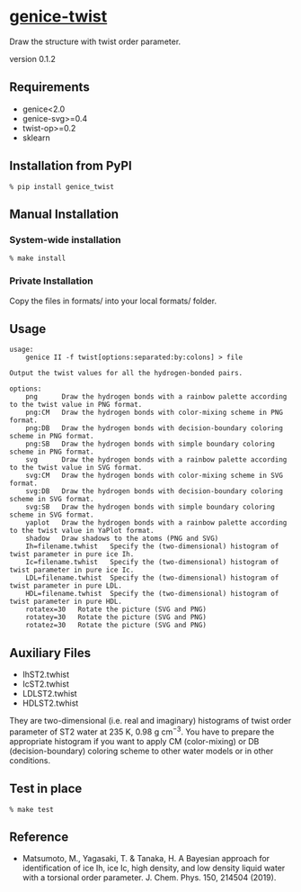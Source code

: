 # [genice-twist](https://github.com/vitroid/genice-twist/)

Draw the structure with twist order parameter.

version 0.1.2

## Requirements

* genice<2.0
* genice-svg>=0.4
* twist-op>=0.2
* sklearn

## Installation from PyPI

    % pip install genice_twist

## Manual Installation

### System-wide installation

    % make install

### Private Installation

Copy the files in formats/ into your local formats/ folder.

## Usage

    
    usage:
        genice II -f twist[options:separated:by:colons] > file
    
    Output the twist values for all the hydrogen-bonded pairs.
    
    options:
        png      Draw the hydrogen bonds with a rainbow palette according to the twist value in PNG format.
        png:CM   Draw the hydrogen bonds with color-mixing scheme in PNG format.
        png:DB   Draw the hydrogen bonds with decision-boundary coloring scheme in PNG format.
        png:SB   Draw the hydrogen bonds with simple boundary coloring scheme in PNG format.
        svg      Draw the hydrogen bonds with a rainbow palette according to the twist value in SVG format.
        svg:CM   Draw the hydrogen bonds with color-mixing scheme in SVG format.
        svg:DB   Draw the hydrogen bonds with decision-boundary coloring scheme in SVG format.
        svg:SB   Draw the hydrogen bonds with simple boundary coloring scheme in SVG format.
        yaplot   Draw the hydrogen bonds with a rainbow palette according to the twist value in YaPlot format.
        shadow   Draw shadows to the atoms (PNG and SVG)
        Ih=filename.twhist   Specify the (two-dimensional) histogram of twist parameter in pure ice Ih.
        Ic=filename.twhist   Specify the (two-dimensional) histogram of twist parameter in pure ice Ic.
        LDL=filename.twhist  Specify the (two-dimensional) histogram of twist parameter in pure LDL.
        HDL=filename.twhist  Specify the (two-dimensional) histogram of twist parameter in pure HDL.
        rotatex=30   Rotate the picture (SVG and PNG)
        rotatey=30   Rotate the picture (SVG and PNG)
        rotatez=30   Rotate the picture (SVG and PNG)

## Auxiliary Files

* IhST2.twhist
* IcST2.twhist
* LDLST2.twhist
* HDLST2.twhist

They are two-dimensional (i.e. real and imaginary) histograms of twist order parameter of ST2 water at 235 K, 0.98 g cm$^{-3}$. You have to prepare the appropriate histogram if you want to apply CM (color-mixing) or DB (decision-boundary) coloring scheme to other water models or in other conditions.

## Test in place

    % make test

## Reference

* Matsumoto, M., Yagasaki, T. & Tanaka, H. A Bayesian approach for identification of ice Ih, ice Ic, high density, and low density liquid water with a torsional order parameter. J. Chem. Phys. 150, 214504 (2019).
